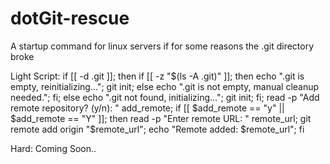 # dotGit-rescue
A startup command for linux servers if for some reasons the .git directory broke

Light Script:
if [[ -d .git ]]; then if [[ -z "$(ls -A .git)" ]]; then echo ".git is empty, reinitializing..."; git init; else echo ".git is not empty, manual cleanup needed."; fi; else echo ".git not found, initializing..."; git init; fi; read -p "Add remote repository? (y/n): " add_remote; if [[ $add_remote == "y" || $add_remote == "Y" ]]; then read -p "Enter remote URL: " remote_url; git remote add origin "$remote_url"; echo "Remote added: $remote_url"; fi


Hard:
Coming Soon..
